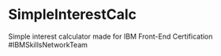 # SimpleInterestCalc
Simple interest calculator made for IBM Front-End Certification #IBMSkillsNetworkTeam
